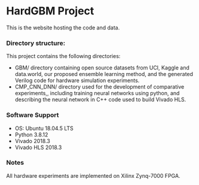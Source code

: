 # HardGBM Project
This is the website hosting the code and data.
### Directory structure:
This project contains the following directories:
- GBM/ directory containing open source datasets from UCI, Kaggle and data.world, our proposed ensemble learning method, and the generated Verilog code for hardware simulation experiments.
- CMP_CNN_DNN/ directory used for the development of comparative experiments,, including training neural networks using python, and describing the neural network in C++ code used to build Vivado HLS.
### Software Support
- OS: Ubuntu 18.04.5 LTS 
- Python 3.8.12
- Vivado 2018.3
- Vivado HLS 2018.3 
### Notes
All hardware experiments are implemented on Xilinx Zynq-7000 FPGA.